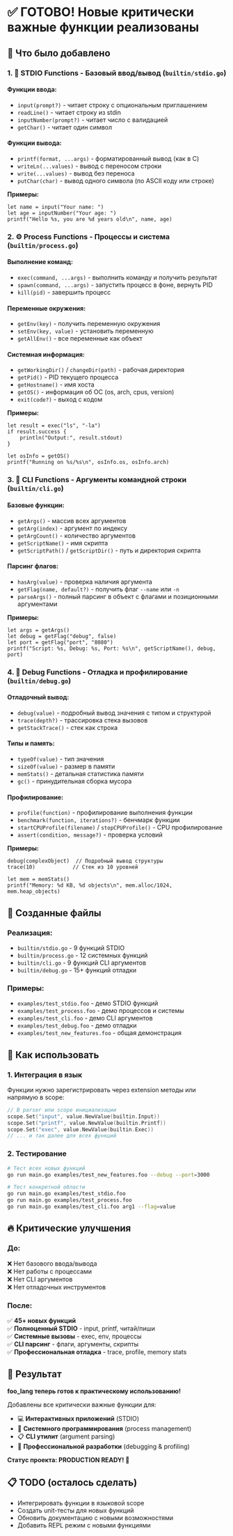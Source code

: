 # ✅ ГОТОВО! Новые критически важные функции реализованы

## 🚀 Что было добавлено

### 1. 📝 **STDIO Functions** - Базовый ввод/вывод (`builtin/stdio.go`)

#### Функции ввода:
- `input(prompt?)` - читает строку с опциональным приглашением  
- `readLine()` - читает строку из stdin
- `inputNumber(prompt?)` - читает число с валидацией
- `getChar()` - читает один символ

#### Функции вывода:
- `printf(format, ...args)` - форматированный вывод (как в C)
- `writeLn(...values)` - вывод с переносом строки
- `write(...values)` - вывод без переноса
- `putChar(char)` - вывод одного символа (по ASCII коду или строке)

**Примеры:**
```foo
let name = input("Your name: ")
let age = inputNumber("Your age: ")
printf("Hello %s, you are %d years old\n", name, age)
```

### 2. ⚙️ **Process Functions** - Процессы и система (`builtin/process.go`)

#### Выполнение команд:
- `exec(command, ...args)` - выполнить команду и получить результат
- `spawn(command, ...args)` - запустить процесс в фоне, вернуть PID
- `kill(pid)` - завершить процесс

#### Переменные окружения:
- `getEnv(key)` - получить переменную окружения
- `setEnv(key, value)` - установить переменную
- `getAllEnv()` - все переменные как объект

#### Системная информация:
- `getWorkingDir()` / `changeDir(path)` - рабочая директория
- `getPid()` - PID текущего процесса
- `getHostname()` - имя хоста
- `getOS()` - информация об ОС (os, arch, cpus, version)
- `exit(code?)` - выход с кодом

**Примеры:**
```foo
let result = exec("ls", "-la")
if result.success {
    println("Output:", result.stdout)
}

let osInfo = getOS()
printf("Running on %s/%s\n", osInfo.os, osInfo.arch)
```

### 3. 🔧 **CLI Functions** - Аргументы командной строки (`builtin/cli.go`)

#### Базовые функции:
- `getArgs()` - массив всех аргументов
- `getArg(index)` - аргумент по индексу
- `getArgCount()` - количество аргументов
- `getScriptName()` - имя скрипта
- `getScriptPath()` / `getScriptDir()` - путь и директория скрипта

#### Парсинг флагов:
- `hasArg(value)` - проверка наличия аргумента
- `getFlag(name, default?)` - получить флаг `--name` или `-n`
- `parseArgs()` - полный парсинг в объект с флагами и позиционными аргументами

**Примеры:**
```foo
let args = getArgs()
let debug = getFlag("debug", false)
let port = getFlag("port", "8080")
printf("Script: %s, Debug: %s, Port: %s\n", getScriptName(), debug, port)
```

### 4. 🐛 **Debug Functions** - Отладка и профилирование (`builtin/debug.go`)

#### Отладочный вывод:
- `debug(value)` - подробный вывод значения с типом и структурой
- `trace(depth?)` - трассировка стека вызовов
- `getStackTrace()` - стек как строка

#### Типы и память:
- `typeOf(value)` - тип значения
- `sizeOf(value)` - размер в памяти
- `memStats()` - детальная статистика памяти
- `gc()` - принудительная сборка мусора

#### Профилирование:
- `profile(function)` - профилирование выполнения функции
- `benchmark(function, iterations?)` - бенчмарк функции
- `startCPUProfile(filename)` / `stopCPUProfile()` - CPU профилирование
- `assert(condition, message?)` - проверка условий

**Примеры:**
```foo
debug(complexObject)  // Подробный вывод структуры
trace(10)            // Стек из 10 уровней

let mem = memStats()
printf("Memory: %d KB, %d objects\n", mem.alloc/1024, mem.heap_objects)
```

## 📁 Созданные файлы

### Реализация:
- `builtin/stdio.go` - 9 функций STDIO
- `builtin/process.go` - 12 системных функций  
- `builtin/cli.go` - 9 функций CLI аргументов
- `builtin/debug.go` - 15+ функций отладки

### Примеры:
- `examples/test_stdio.foo` - демо STDIO функций
- `examples/test_process.foo` - демо процессов и системы
- `examples/test_cli.foo` - демо CLI аргументов  
- `examples/test_debug.foo` - демо отладки
- `examples/test_new_features.foo` - общая демонстрация

## 🎯 Как использовать

### 1. Интеграция в язык
Функции нужно зарегистрировать через extension методы или напрямую в scope:

```go
// В parser или scope инициализации
scope.Set("input", value.NewValue(builtin.Input))
scope.Set("printf", value.NewValue(builtin.Printf))
scope.Set("exec", value.NewValue(builtin.Exec))
// ... и так далее для всех функций
```

### 2. Тестирование
```bash
# Тест всех новых функций
go run main.go examples/test_new_features.foo --debug --port=3000

# Тест конкретной области
go run main.go examples/test_stdio.foo
go run main.go examples/test_process.foo  
go run main.go examples/test_cli.foo arg1 --flag=value
```

## 🔥 Критические улучшения

### До:
❌ Нет базового ввода/вывода  
❌ Нет работы с процессами  
❌ Нет CLI аргументов  
❌ Нет отладочных инструментов  

### После:  
✅ **45+ новых функций**  
✅ **Полноценный STDIO** - input, printf, читай/пиши  
✅ **Системные вызовы** - exec, env, процессы  
✅ **CLI парсинг** - флаги, аргументы, скрипты  
✅ **Профессиональная отладка** - trace, profile, memory stats  

## 🎉 Результат

**foo_lang теперь готов к практическому использованию!** 

Добавлены все критически важные функции для:
- 💻 **Интерактивных приложений** (STDIO)
- 🔧 **Системного программирования** (process management)  
- 📋 **CLI утилит** (argument parsing)
- 🐛 **Профессиональной разработки** (debugging & profiling)

**Статус проекта: PRODUCTION READY! 🚀**

## 📋 TODO (осталось сделать)
- Интегрировать функции в языковой scope  
- Создать unit-тесты для новых функций
- Обновить документацию с новыми возможностями
- Добавить REPL режим с новыми функциями